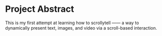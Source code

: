 # Project Abstract

This is my first attempt at learning how to scrollytell —— a way to dynamically present text, images, and video via a scroll-based interaction.
